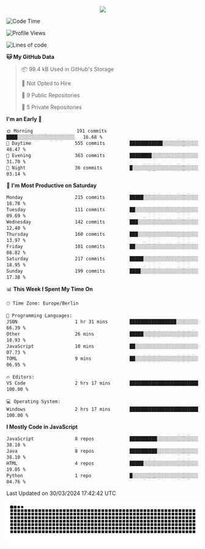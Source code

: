 <p align="center">
</p>
<a href="">
  <p align="center">
    <img align="center" src="https://lanyard.cnrad.dev/api/531896089096486922?borderRadius=30px" />
  </p>
</a>

<!--START_SECTION:waka-->
![Code Time](http://img.shields.io/badge/Code%20Time-840%20hrs%2019%20mins-blue)

![Profile Views](http://img.shields.io/badge/Profile%20Views-178-blue)

![Lines of code](https://img.shields.io/badge/From%20Hello%20World%20I%27ve%20Written-3.1%20million%20lines%20of%20code-blue)

**🐱 My GitHub Data** 

> 📦 99.4 kB Used in GitHub's Storage 
 > 
> 🚫 Not Opted to Hire
 > 
> 📜 9 Public Repositories 
 > 
> 🔑 5 Private Repositories 
 > 
**I'm an Early 🐤** 

```text
🌞 Morning                191 commits         ████░░░░░░░░░░░░░░░░░░░░░   16.68 % 
🌆 Daytime                555 commits         ████████████░░░░░░░░░░░░░   48.47 % 
🌃 Evening                363 commits         ████████░░░░░░░░░░░░░░░░░   31.70 % 
🌙 Night                  36 commits          █░░░░░░░░░░░░░░░░░░░░░░░░   03.14 % 
```
📅 **I'm Most Productive on Saturday** 

```text
Monday                   215 commits         █████░░░░░░░░░░░░░░░░░░░░   18.78 % 
Tuesday                  111 commits         ██░░░░░░░░░░░░░░░░░░░░░░░   09.69 % 
Wednesday                142 commits         ███░░░░░░░░░░░░░░░░░░░░░░   12.40 % 
Thursday                 160 commits         ███░░░░░░░░░░░░░░░░░░░░░░   13.97 % 
Friday                   101 commits         ██░░░░░░░░░░░░░░░░░░░░░░░   08.82 % 
Saturday                 217 commits         █████░░░░░░░░░░░░░░░░░░░░   18.95 % 
Sunday                   199 commits         ████░░░░░░░░░░░░░░░░░░░░░   17.38 % 
```


📊 **This Week I Spent My Time On** 

```text
🕑︎ Time Zone: Europe/Berlin

💬 Programming Languages: 
JSON                     1 hr 31 mins        █████████████████░░░░░░░░   66.39 % 
Other                    26 mins             █████░░░░░░░░░░░░░░░░░░░░   18.93 % 
JavaScript               10 mins             ██░░░░░░░░░░░░░░░░░░░░░░░   07.73 % 
TOML                     9 mins              ██░░░░░░░░░░░░░░░░░░░░░░░   06.95 % 

🔥 Editors: 
VS Code                  2 hrs 17 mins       █████████████████████████   100.00 % 

💻 Operating System: 
Windows                  2 hrs 17 mins       █████████████████████████   100.00 % 
```

**I Mostly Code in JavaScript** 

```text
JavaScript               8 repos             ██████████░░░░░░░░░░░░░░░   38.10 % 
Java                     8 repos             ██████████░░░░░░░░░░░░░░░   38.10 % 
HTML                     4 repos             █████░░░░░░░░░░░░░░░░░░░░   19.05 % 
Python                   1 repo              █░░░░░░░░░░░░░░░░░░░░░░░░   04.76 % 
```




 Last Updated on 30/03/2024 17:42:42 UTC
<!--END_SECTION:waka-->
<img alt="github contribution grid snake animation" src="https://raw.githubusercontent.com/vxnsin/vxnsin/output/github-contribution-grid-snake-dark.svg">
